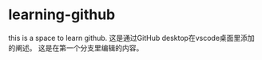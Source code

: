 # learning-github
this is  a space to learn github.
这是通过GitHub desktop在vscode桌面里添加的阐述。
这是在第一个分支里编辑的内容。
